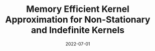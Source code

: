 ---
title: "Memory Efficient Kernel Approximation for Non-Stationary and Indefinite Kernels"
collection: publications
excerpt: 'This paper originated from my bachelor thesis and is all about large scale kernel methods. We explored the memory efficient approximation of kernel matrices that lead to invalid kernels. We proposed to correct the eigenspectrum with a shift computed via the Lanczos-Iteration. This correction leads to stable downstream tasks and despite having a large approximation error, competitive scores on the tasks.
[Download paper here](https://ieeexplore.ieee.org/abstract/document/9892153)'
date: 2022-07-01
venue: '2022 International Joint Conference on Neural Networks (IJCNN)'
citation: 'S. Heilig, M. Münch and F. -M. Schleif, "Memory Efficient Kernel Approximation for Non-Stationary and Indefinite Kernels," 2022 International Joint Conference on Neural Networks (IJCNN), Padua, Italy, 2022, pp. 1-8, doi: 10.1109/IJCNN55064.2022.9892153.'
---